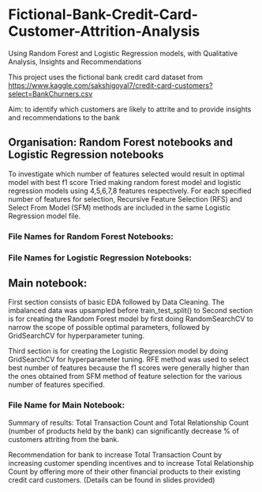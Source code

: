 # Fictional-Bank-Credit-Card-Customer-Attrition-Analysis
Using Random Forest and Logistic Regression models, with Qualitative Analysis, Insights and Recommendations

This project uses the fictional bank credit card dataset from https://www.kaggle.com/sakshigoyal7/credit-card-customers?select=BankChurners.csv

Aim: to identify which customers are likely to attrite and to provide insights and recommendations to the bank 

## Organisation: Random Forest notebooks and Logistic Regression notebooks
To investigate which number of features selected would result in optimal model with best f1 score
Tried making random forest model and logistic regression models using 4,5,6,7,8 features respectively. 
For each specified number of features for selection, Recursive Feature Selection (RFS) and Select From Model (SFM) methods are included in the same Logistic Regression model file. 
### File Names for Random Forest Notebooks:
### File Names for Logistic Regression Notebooks:

## Main notebook: 
First section consists of basic EDA followed by Data Cleaning. The imbalanced data was upsampled before train_test_split() to 
Second section is for creating the Random Forest model by first doing RandomSearchCV to narrow the scope of possible optimal parameters, followed by GridSearchCV for hyperparameter tuning.

Third section is for creating the Logistic Regression model by doing GridSearchCV for hyperparameter tuning. RFE method was used to select best number of features because the f1 scores were generally higher than the ones obtained from SFM method of feature selection for the various number of features specified.
### File Name for Main Notebook: 

Summary of results:
Total Transaction Count and Total Relationship Count (number of products held by the bank) can significantly decrease % of customers attriting from the bank. 

Recommendation for bank to increase Total Transaction Count by increasing customer spending incentives and to increase Total Relationship Count by offering more of their other financial products to their existing credit card customers. (Details can be found in slides provided)
